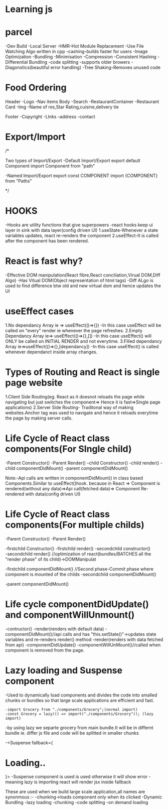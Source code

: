 # Learning js

# parcel

-Dev Build
-Local Server
-HMR-Hot Module Replacement
-Use File Watching Algo written in cpp
-cashing-builds faster for users
-Image Optimization
-Bundling
-Minimisation
-Compression
-Consistent Hashing
-Differential Bundling
-code splitting
-supports older browers
-Diagonstics(beautiful error handling)
-Tree Shaking-Removes unused code

# Food Ordering

Header
-Logo
-Nav items
Body
-Search
-RestaurantContainer
-Restaurant Card
-Img
-Name of res,Star Rating,cuisine,delivery tie

Footer
-Copyright
-LInks
-address
-contact

# Export/Import

/\*

Two types of Import/Export
-Default Import/Export
export default Component
import Component from "path"

-Named Import/Export
export const COMPONENT
import {COMPONENT} from "Paths"

\*/

# HOOKS

-Hooks are utility functions that give superpowers
-react hooks keep ui layer in sink with data layer(config driven UI)
1.useState-Whenever a state variables updates, react re-renders the component
2.useEffect-It is called after the component has been rendered.

# React is fast why?

-Effective DOM manipulation(React fibre,React conciliation,Virual DOM,Diff Algo)
-Has Vitual DOM(Object representation of html tags)
-Diff ALgo is used to find difference btw old and new virtual dom and hence updates the UI

# useEffect cases

1.No dependancy Array ie => useEffect(()=>{})
-In this case useEffect will be called on "every" render ie whenever the page refreshes.
2.Empty Dependancy Array ie=> useEffect(()=>{},[])
-In this case useEffect() will ONLY be called on INITIAL RENDER and not everytime.
3.Filled dependancy Array ie=>useEffect(()=>{},[dependancy])
-In this case useEffect() is called whenever dependanct inside array changes.

# Types of Routing and React is single page website

1.Client Side Routing(eg. React as it doesnot reloads the page while navigating but just switches the component=> Hence it is fast=>Single page applications)
2.Server Side Routing- Traditonal way of making websites.Anchor tag was used to navigate and hence it reloads everytime the page by making server calls.

# Life Cycle of React class components(For SIngle child)

-Parent Constructor()
-Parent Render()
-child Constructor()
-child render()
-child componentDidMount()
-parent componentDidMount()

Note:-Api calls are written in componentDidMount() in class based Components.Similar to useEffect()hook.
because in React => Component is rendered(without any data)=>Api call(fetched data)=> Component Re-rendered with data(config driven UI)

# Life Cycle of React class components(For multiple childs)

-Parent Constructor()
-Parent Render()

-firstchild Constructor()
-firstchild render()
-secondchild constructor()  
 -secondchild render() //optimization of react(bundles/BATCHES all the "render phase" of its child)->DOMManipulat

-firstchild componentDidMount() //Second phase-Commit phase where component is mounted of the childs
-secondchild componentDidMount()

-parent componentDidMount()

# Life cycle componentDidUpdate() and componentWillUnmount()

-contructor()
-render(renders with default data)
-componentDidMount()//api calls and has "this.setState()"->updates state variables and re-renders render() method
-render(renders with data fetched from api)
-componentDidUpdate()
-componentWillUnMount()//called when component is removed from the page.

# Lazy loading and Suspense component

-Used to dynamically load components and divides the code into smalled chunks or bundles so that large scale applications are efficient and fast.

    -import Grocery from "./components/Grocery";(normal import)
    -const Grocery = lazy(() => import("./components/Grocery")); (lazy import)

-by using lazy we separte grocery from main bundle.It will be in differnt bundle ie. differ js file and code will be splitted in smaller chunks

-<Suspense fallback={<h1>Loading..</h1>}> -Suspense component is used is used otherwise it will show error
-meaning lazy is importing react will render jsx inside fallback
<Grocery />
</Suspense>

These are used when we build large scale application,all names are synonmous :-
-chunking->loads component only when its clicked
-Dynamic Bundling
-lazy loading
-chunking
-code splitting
-on demand loading
